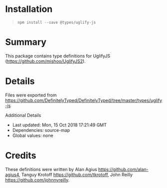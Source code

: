# Installation
> `npm install --save @types/uglify-js`

# Summary
This package contains type definitions for UglifyJS (https://github.com/mishoo/UglifyJS2).

# Details
Files were exported from https://github.com/DefinitelyTyped/DefinitelyTyped/tree/master/types/uglify-js

Additional Details
 * Last updated: Mon, 15 Oct 2018 17:21:49 GMT
 * Dependencies: source-map
 * Global values: none

# Credits
These definitions were written by Alan Agius <https://github.com/alan-agius4>, Tanguy Krotoff <https://github.com/tkrotoff>, John Reilly <https://github.com/johnnyreilly>.
